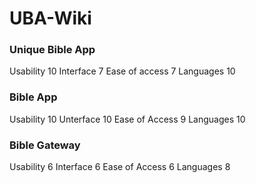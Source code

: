 # UBA-Wiki
### Unique Bible App
Usability 10
Interface 7
Ease of access 7
Languages 10
### Bible App 
Usability 10
Unterface 10
Ease of Access 9
Languages 10
### Bible Gateway
Usability 6
Interface 6
Ease of Access 6
Languages 8
